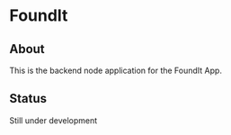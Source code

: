 # FoundIt
## About
This is the backend node application for the FoundIt App.
## Status
Still under development

